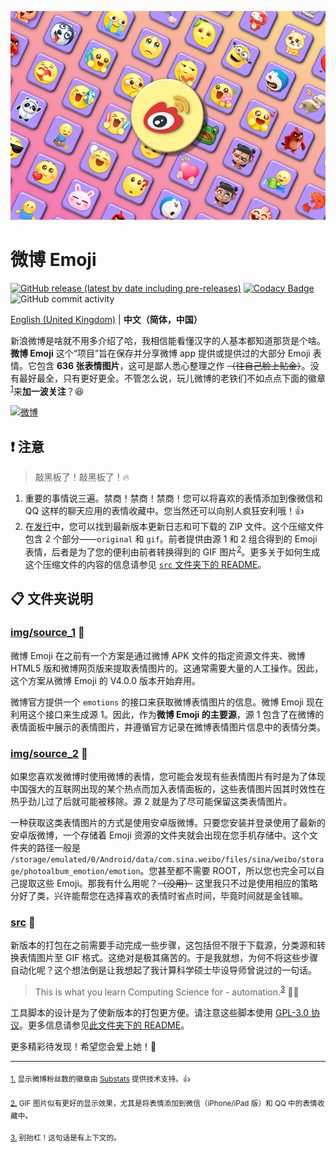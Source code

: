 ![banner.png](./banner.png)

# 微博 Emoji

[![GitHub release (latest by date including pre-releases)](https://img.shields.io/github/v/release/ArvinZJC/WeiboEmoji?include_prereleases)](../../releases)
[![Codacy Badge](https://app.codacy.com/project/badge/Grade/fa57831c35a64a3d819b15255125d98b)](https://www.codacy.com/gh/ArvinZJC/WeiboEmoji/dashboard?utm_source=github.com&utm_medium=referral&utm_content=ArvinZJC/WeiboEmoji&utm_campaign=Badge_Grade)
![GitHub commit activity](https://img.shields.io/github/commit-activity/m/ArvinZJC/WeiboEmoji)

[English (United Kingdom)](./README.md) | **中文（简体，中国）**

新浪微博是啥就不用多介绍了哈，我相信能看懂汉字的人基本都知道那货是个啥。**微博 Emoji** 这个“项目”旨在保存并分享微博 app 提供或提供过的大部分 Emoji 表情。它包含 **636 张表情图片**，这可是鄙人悉心整理之作 ~~（往自己脸上贴金）~~。没有最好最全，只有更好更全。不管怎么说，玩儿微博的老铁们不如点点下面的徽章<sup id="source1">[1](#footnote1)</sup>来**加一波关注**？😆

[![微博](https://img.shields.io/badge/dynamic/json?url=https%3A%2F%2Fapi.swo.moe%2Fstats%2Fweibo%2F3218812301&query=count&color=282c34&label=微博&labelColor=e6162d&logo=sina-weibo&suffix=+粉丝&cacheSeconds=3600)](https://weibo.com/3218812301)

## ❗ 注意

> 敲黑板了！敲黑板了！🔥

1. 重要的事情说三遍。禁商！禁商！禁商！您可以将喜欢的表情添加到像微信和 QQ 这样的聊天应用的表情收藏中。您当然还可以向别人疯狂安利哦！👍
2. 在[发行](../../releases)中，您可以找到最新版本更新日志和可下载的 ZIP 文件。这个压缩文件包含 2 个部分——`original` 和 `gif`。前者提供由源 1 和 2 组合得到的 Emoji 表情，后者是为了您的便利由前者转换得到的 GIF 图片<sup id="source2">[2](#footnote2)</sup>。更多关于如何生成这个压缩文件的内容的信息请参见 [`src` 文件夹下的 README](./src/README-zh-Hans-CN.md)。

## 📋 文件夹说明

### [img/source_1](./img/source_1) 🙌

微博 Emoji 在之前有一个方案是通过微博 APK 文件的指定资源文件夹、微博 HTML5 版和微博网页版来提取表情图片的。这通常需要大量的人工操作。因此，这个方案从微博 Emoji 的 V4.0.0 版本开始弃用。

微博官方提供一个 `emotions` 的接口来获取微博表情图片的信息。微博 Emoji 现在利用这个接口来生成源 1。因此，作为**微博 Emoji 的主要源**，源 1 包含了在微博的表情面板中展示的表情图片，并遵循官方记录在微博表情图片信息中的表情分类。

### [img/source_2](./img/source_2) 🧐

如果您喜欢发微博时使用微博的表情，您可能会发现有些表情图片有时是为了体现中国强大的互联网出现的某个热点而加入表情面板的，这些表情图片因其时效性在热乎劲儿过了后就可能被移除。源 2 就是为了尽可能保留这类表情图片。

一种获取这类表情图片的方式是使用安卓版微博。只要您安装并登录使用了最新的安卓版微博，一个存储着 Emoji 资源的文件夹就会出现在您手机存储中。这个文件夹的路径一般是 `/storage/emulated/0/Android/data/com.sina.weibo/files/sina/weibo/storage/photoalbum_emotion/emotion`。您甚至都不需要 ROOT，所以您也完全可以自己提取这些 Emoji。那我有什么用呢？~~（没用）~~ 这里我只不过是使用相应的策略分好了类，兴许能帮您在选择喜欢的表情时省点时间，毕竟时间就是金钱嘛。

### [src](./src) 🚀

新版本的打包在之前需要手动完成一些步骤，这包括但不限于下载源，分类源和转换表情图片至 GIF 格式。这绝对是极其痛苦的。于是我就想，为何不将这些步骤自动化呢？这个想法倒是让我想起了我计算科学硕士毕设导师曾说过的一句话。

> This is what you learn Computing Science for - automation.<sup id="source3">[3](#footnote3)</sup> 👨‍🔧

工具脚本的设计是为了使新版本的打包更方便。请注意这些脚本使用 [GPL-3.0 协议](./LICENCE)。更多信息请参见[此文件夹下的 README](./src/README_zh-Hans-CN.md)。

更多精彩待发现！希望您会爱上她！💖

---

<sub id="footnote1">[1.](#source1) 显示微博粉丝数的徽章由 [Substats](https://github.com/spencerwooo/Substats) 提供技术支持。👍</sub>

<sub id="footnote2">[2.](#source2) GIF 图片似有更好的显示效果，尤其是将表情添加到微信（iPhone/iPad 版）和 QQ 中的表情收藏中。</sub>

<sub id="footnote3">[3.](#source3) 别抬杠！这句话是有上下文的。</sub>
